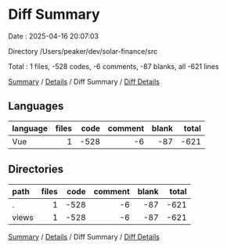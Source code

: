 # Diff Summary

Date : 2025-04-16 20:07:03

Directory /Users/peaker/dev/solar-finance/src

Total : 1 files,  -528 codes, -6 comments, -87 blanks, all -621 lines

[Summary](results.md) / [Details](details.md) / Diff Summary / [Diff Details](diff-details.md)

## Languages
| language | files | code | comment | blank | total |
| :--- | ---: | ---: | ---: | ---: | ---: |
| Vue | 1 | -528 | -6 | -87 | -621 |

## Directories
| path | files | code | comment | blank | total |
| :--- | ---: | ---: | ---: | ---: | ---: |
| . | 1 | -528 | -6 | -87 | -621 |
| views | 1 | -528 | -6 | -87 | -621 |

[Summary](results.md) / [Details](details.md) / Diff Summary / [Diff Details](diff-details.md)
